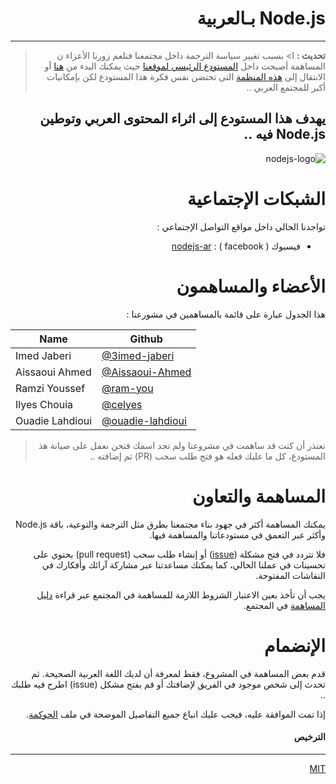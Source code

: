 
<div dir="rtl" lang="ar">

# Node.js بـالعربية
<!-- # nodejs-ar -->
---


>
> **تحديث :**
ا>
> بسبب تغيير سياسة الترجمة داخل مجتمعنا فنلعم زورنا الأعزاء ن المساهمة أصبحت داخل [المستودع الرئيسي لموقعنا](https://github.com/nodejs/nodejs.org) حيث يمكنك البدء من [هنا](https://github.com/nodejs/nodejs.org/tree/master/locale/ar) أو الانتقال إلى [هذه المنظمة](https://github.com/node-ar) التى تحتضن نفس فكرة هذا المستودع لكن بإمكانيات أكبر للمجتمع العربي ..  
>


## يهدف هذا المستودع إلى اثراء المحتوى العربي وتوطين Node.js فيه .. 



![nodejs-logo](https://nodejs.org/static/images/logo-light.svg)

# الشبكات الإجتماعية

تواجدنا الحالي داخل مواقع التواصل الإجتماعي :

- فيسبوك ( facebook ) : [nodejs-ar](https://www.facebook.com/groups/node.ar/)
  
# الأعضاء والمساهمون

هذا الجدول عبارة على قائمة بالمساهمين في مشورعنا :
</div>

Name | Github 
---- | ------ 
Imed Jaberi | [@3imed-jaberi](https://github.com/3imed-jaberi)
Aissaoui Ahmed | [@Aissaoui-Ahmed](https://github.com/Aissaoui-Ahmed)
Ramzi Youssef | [@ram-you](https://github.com/ram-you)
Ilyes Chouia | [@celyes](https://github.com/celyes)
Ouadie Lahdioui | [@ouadie-lahdioui](https://github.com/ouadie-lahdioui)

<div dir="rtl" lang="ar">

>
> نعتذر أن كنت قد ساهمت في مشروعنا ولم تجد اسمك فنحن نعمل على صيانة هذ المستودع، كل ما عليك فعله هو فتح طلب سحب (PR) ثم إضافته .. 
> 

# المساهمة والتعاون
 
يمكنك المساهمة أكثر في جهود بناء مجتمعنا بطرق مثل الترجمة والتوعية، باقة Node.js وأكثر عبر التعمق في مستودعاتنا والمساهمة فيها.

فلا تتردد في فتح مشكلة ([issue](https://github.com/nodejs/nodejs-es/issues/new?title=Colaborador)) أو إنشاء طلب سحب (pull request) يحتوي على تحسينات في عملنا الحالي، كما يمكنك مساعدتنا عبر مشاركة آرائك وأفكارك في النقاشات المفتوحة.

يجب أن تأخذ بعين الاعتبار الشروط اللازمة للمساهمة في المجتمع عبر قراءة [دليل المساهمة](./CONTRIBUTING.md) في المجتمع. 

# الإنضمام

قدم بعض المساهمة في المشروع، فقط لمعرفة أن لديك اللغة العربية الصحيحة. ثم تحدث إلى شخص موجود في الفريق لإضافتك أو قم بفتح مشكل (issue) اطرح فيه طلبك .. 

إذا تمت الموافقة عليه، فيجب عليك اتباع جميع التفاصيل الموضحة في ملف [الحوكمة](https://github.com/nodejs/nodejs.org/blob/master/locale/ar/about/governance.md).


<!-- # Workflow -->


#### الترخيص
---
[MIT](https://choosealicense.com/licenses/mit/) 




 </div>
